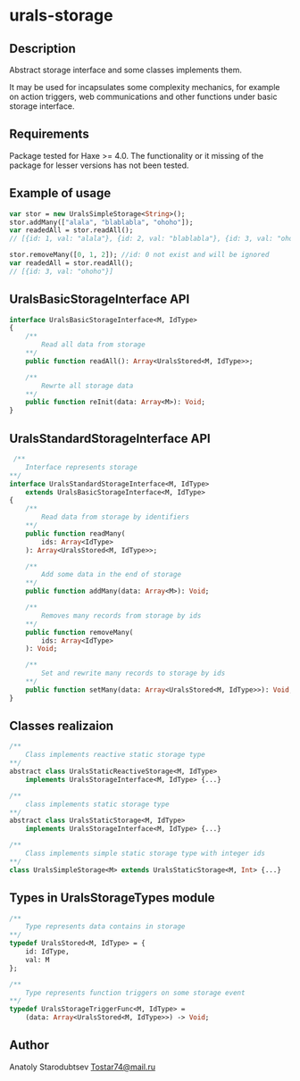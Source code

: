 # urals-storage


## Description
Abstract storage interface and some classes implements them.

It may be used for incapsulates some complexity mechanics, for example on action 
triggers, web communications and other functions under basic storage interface.


## Requirements
Package tested for Haxe >= 4.0.
The functionality or it missing of the package for lesser versions has not been tested.


## Example of usage
```haxe
var stor = new UralsSimpleStorage<String>();
stor.addMany(["alala", "blablabla", "ohoho"]);
var readedAll = stor.readAll();
// [{id: 1, val: "alala"}, {id: 2, val: "blablabla"}, {id: 3, val: "ohoho"}]

stor.removeMany([0, 1, 2]); //id: 0 not exist and will be ignored
var readedAll = stor.readAll();
// [{id: 3, val: "ohoho"}]
```


## UralsBasicStorageInterface API
```haxe
interface UralsBasicStorageInterface<M, IdType>
{
    /**
        Read all data from storage
    **/
    public function readAll(): Array<UralsStored<M, IdType>>;

    /**
        Rewrte all storage data
    **/
    public function reInit(data: Array<M>): Void;
}
```


## UralsStandardStorageInterface API
```haxe
 /**
    Interface represents storage
**/
interface UralsStandardStorageInterface<M, IdType> 
    extends UralsBasicStorageInterface<M, IdType>
{
    /**
        Read data from storage by identifiers
    **/
    public function readMany(
        ids: Array<IdType>
    ): Array<UralsStored<M, IdType>>;

    /**
        Add some data in the end of storage
    **/
    public function addMany(data: Array<M>): Void;

    /**
        Removes many records from storage by ids
    **/
    public function removeMany(
        ids: Array<IdType>
    ): Void;

    /**
        Set and rewrite many records to storage by ids
    **/
    public function setMany(data: Array<UralsStored<M, IdType>>): Void;
}
```


## Classes realizaion
```haxe
/**
    Class implements reactive static storage type
**/
abstract class UralsStaticReactiveStorage<M, IdType> 
    implements UralsStorageInterface<M, IdType> {...}

/**
    class implements static storage type
**/
abstract class UralsStaticStorage<M, IdType> 
    implements UralsStorageInterface<M, IdType> {...}

/**
    Class implements simple static storage type with integer ids
**/
class UralsSimpleStorage<M> extends UralsStaticStorage<M, Int> {...}
```


## Types in UralsStorageTypes module
```haxe
/**
    Type represents data contains in storage
**/
typedef UralsStored<M, IdType> = {
    id: IdType,
    val: M
};

/**
    Type represents function triggers on some storage event
**/
typedef UralsStorageTriggerFunc<M, IdType> = 
    (data: Array<UralsStored<M, IdType>>) -> Void;
```


## Author
Anatoly Starodubtsev
Tostar74@mail.ru